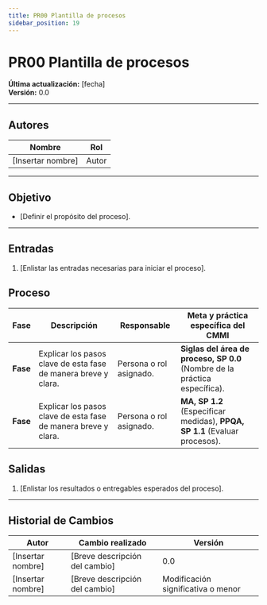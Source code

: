 ```yaml
---
title: PR00 Plantilla de procesos
sidebar_position: 19
---
```


# PR00 Plantilla de procesos

**Última actualización:** [fecha]  
**Versión:** 0.0

---

## Autores

| Nombre            | Rol   |
| ----------------- | ----- |
| [Insertar nombre] | Autor |

---

## Objetivo

- [Definir el propósito del proceso].

---

## Entradas

1. [Enlistar las entradas necesarias para iniciar el proceso].

## Proceso

| Fase     | Descripción                                                    | Responsable             | Meta y práctica específica del CMMI                                        |
| -------- | -------------------------------------------------------------- | ----------------------- | -------------------------------------------------------------------------- |
| **Fase** | Explicar los pasos clave de esta fase de manera breve y clara. | Persona o rol asignado. | **Siglas del área de proceso, SP 0.0** (Nombre de la práctica específica). |
| **Fase** | Explicar los pasos clave de esta fase de manera breve y clara. | Persona o rol asignado. | **MA, SP 1.2** (Especificar medidas), **PPQA, SP 1.1** (Evaluar procesos). |

## Salidas

1. [Enlistar los resultados o entregables esperados del proceso].

---

## Historial de Cambios

| Autor             | Cambio realizado               | Versión                            |
| ----------------- | ------------------------------ | ---------------------------------- |
| [Insertar nombre] | [Breve descripción del cambio] | 0.0                                |
| [Insertar nombre] | [Breve descripción del cambio] | Modificación significativa o menor |
